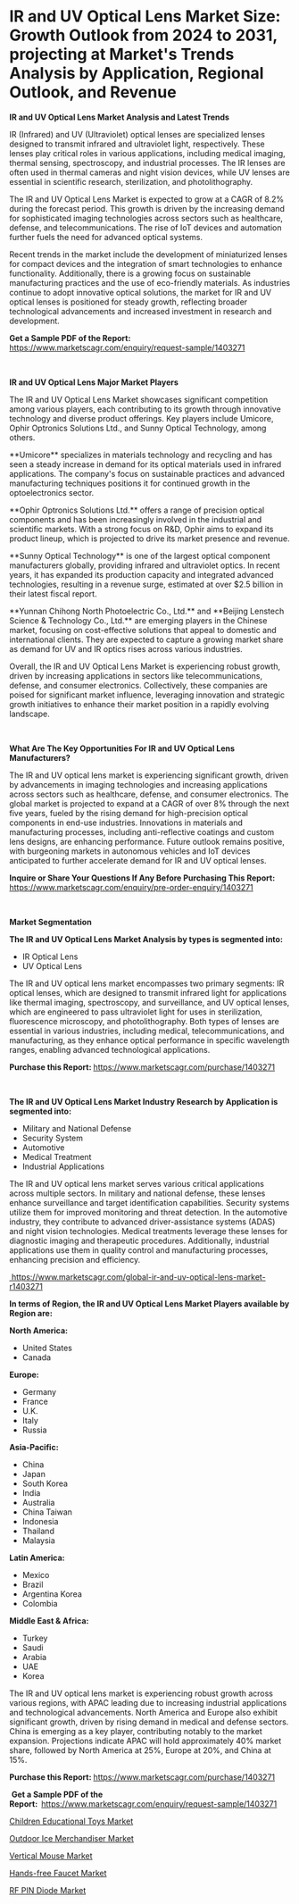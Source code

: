 <p><h1>IR and UV Optical Lens Market Size: Growth Outlook from 2024 to 2031, projecting at Market's Trends Analysis by Application, Regional Outlook, and Revenue</h1></p><p><strong>IR and UV Optical Lens Market Analysis and Latest Trends</strong></p>
<p><p>IR (Infrared) and UV (Ultraviolet) optical lenses are specialized lenses designed to transmit infrared and ultraviolet light, respectively. These lenses play critical roles in various applications, including medical imaging, thermal sensing, spectroscopy, and industrial processes. The IR lenses are often used in thermal cameras and night vision devices, while UV lenses are essential in scientific research, sterilization, and photolithography.</p><p>The IR and UV Optical Lens Market is expected to grow at a CAGR of 8.2% during the forecast period. This growth is driven by the increasing demand for sophisticated imaging technologies across sectors such as healthcare, defense, and telecommunications. The rise of IoT devices and automation further fuels the need for advanced optical systems. </p><p>Recent trends in the market include the development of miniaturized lenses for compact devices and the integration of smart technologies to enhance functionality. Additionally, there is a growing focus on sustainable manufacturing practices and the use of eco-friendly materials. As industries continue to adopt innovative optical solutions, the market for IR and UV optical lenses is positioned for steady growth, reflecting broader technological advancements and increased investment in research and development.</p></p>
<p><strong>Get a Sample PDF of the Report:&nbsp;</strong> <a href="https://www.marketscagr.com/enquiry/request-sample/1403271?utm_campaign=1529&utm_medium=2&utm_source=Github&utm_content=ia&utm_term=23102024&utm_id=ir-and-uv-optical-lens">https://www.marketscagr.com/enquiry/request-sample/1403271</a></p>
<p>&nbsp;</p>
<p><strong>IR and UV Optical Lens Major Market Players</strong></p>
<p><p>The IR and UV Optical Lens Market showcases significant competition among various players, each contributing to its growth through innovative technology and diverse product offerings. Key players include Umicore, Ophir Optronics Solutions Ltd., and Sunny Optical Technology, among others.</p><p>**Umicore** specializes in materials technology and recycling and has seen a steady increase in demand for its optical materials used in infrared applications. The company's focus on sustainable practices and advanced manufacturing techniques positions it for continued growth in the optoelectronics sector. </p><p>**Ophir Optronics Solutions Ltd.** offers a range of precision optical components and has been increasingly involved in the industrial and scientific markets. With a strong focus on R&D, Ophir aims to expand its product lineup, which is projected to drive its market presence and revenue. </p><p>**Sunny Optical Technology** is one of the largest optical component manufacturers globally, providing infrared and ultraviolet optics. In recent years, it has expanded its production capacity and integrated advanced technologies, resulting in a revenue surge, estimated at over $2.5 billion in their latest fiscal report.</p><p>**Yunnan Chihong North Photoelectric Co., Ltd.** and **Beijing Lenstech Science & Technology Co., Ltd.** are emerging players in the Chinese market, focusing on cost-effective solutions that appeal to domestic and international clients. They are expected to capture a growing market share as demand for UV and IR optics rises across various industries.</p><p>Overall, the IR and UV Optical Lens Market is experiencing robust growth, driven by increasing applications in sectors like telecommunications, defense, and consumer electronics. Collectively, these companies are poised for significant market influence, leveraging innovation and strategic growth initiatives to enhance their market position in a rapidly evolving landscape.</p></p>
<p>&nbsp;</p>
<p><strong>What Are The Key Opportunities For IR and UV Optical Lens Manufacturers?</strong></p>
<p><p>The IR and UV optical lens market is experiencing significant growth, driven by advancements in imaging technologies and increasing applications across sectors such as healthcare, defense, and consumer electronics. The global market is projected to expand at a CAGR of over 8% through the next five years, fueled by the rising demand for high-precision optical components in end-use industries. Innovations in materials and manufacturing processes, including anti-reflective coatings and custom lens designs, are enhancing performance. Future outlook remains positive, with burgeoning markets in autonomous vehicles and IoT devices anticipated to further accelerate demand for IR and UV optical lenses.</p></p>
<p><strong>Inquire or Share Your Questions If Any Before Purchasing This Report:</strong> <a href="https://www.marketscagr.com/enquiry/pre-order-enquiry/1403271?utm_campaign=1529&utm_medium=2&utm_source=Github&utm_content=ia&utm_term=23102024&utm_id=ir-and-uv-optical-lens">https://www.marketscagr.com/enquiry/pre-order-enquiry/1403271</a></p>
<p>&nbsp;</p>
<p><strong>Market Segmentation</strong></p>
<p><strong>The IR and UV Optical Lens Market Analysis by types is segmented into:</strong></p>
<p><ul><li>IR Optical Lens</li><li>UV Optical Lens</li></ul></p>
<p><p>The IR and UV optical lens market encompasses two primary segments: IR optical lenses, which are designed to transmit infrared light for applications like thermal imaging, spectroscopy, and surveillance, and UV optical lenses, which are engineered to pass ultraviolet light for uses in sterilization, fluorescence microscopy, and photolithography. Both types of lenses are essential in various industries, including medical, telecommunications, and manufacturing, as they enhance optical performance in specific wavelength ranges, enabling advanced technological applications.</p></p>
<p><strong>Purchase this Report:&nbsp;</strong><a href="https://www.marketscagr.com/purchase/1403271?utm_campaign=1529&utm_medium=2&utm_source=Github&utm_content=ia&utm_term=23102024&utm_id=ir-and-uv-optical-lens">https://www.marketscagr.com/purchase/1403271</a></p>
<p>&nbsp;</p>
<p><strong>The IR and UV Optical Lens Market Industry Research by Application is segmented into:</strong></p>
<p><ul><li>Military and National Defense</li><li>Security System</li><li>Automotive</li><li>Medical Treatment</li><li>Industrial Applications</li></ul></p>
<p><p>The IR and UV optical lens market serves various critical applications across multiple sectors. In military and national defense, these lenses enhance surveillance and target identification capabilities. Security systems utilize them for improved monitoring and threat detection. In the automotive industry, they contribute to advanced driver-assistance systems (ADAS) and night vision technologies. Medical treatments leverage these lenses for diagnostic imaging and therapeutic procedures. Additionally, industrial applications use them in quality control and manufacturing processes, enhancing precision and efficiency.</p></p>
<p><a href="https://www.marketscagr.com/global-ir-and-uv-optical-lens-market-r1403271?utm_campaign=1529&utm_medium=2&utm_source=Github&utm_content=ia&utm_term=23102024&utm_id=ir-and-uv-optical-lens">&nbsp;https://www.marketscagr.com/global-ir-and-uv-optical-lens-market-r1403271</a></p>
<p><strong>In terms of Region, the IR and UV Optical Lens Market Players available by Region are:</strong></p>
<p>
    <p> <strong> North America: </strong>
        <ul>
            <li>United States</li>
            <li>Canada</li>
        </ul>
        </p> 
    <p> <strong> Europe: </strong>
        <ul>
            <li>Germany</li>
            <li>France</li>
            <li>U.K.</li>
            <li>Italy</li>
            <li>Russia</li>
        </ul>
        </p> 
    <p> <strong> Asia-Pacific: </strong>
        <ul>
            <li>China</li>
            <li>Japan</li>
            <li>South Korea</li>
            <li>India</li>
            <li>Australia</li>
            <li>China Taiwan</li>
            <li>Indonesia</li>
            <li>Thailand</li>
            <li>Malaysia</li>
        </ul>
        </p> 
    <p> <strong> Latin America: </strong>
        <ul>
            <li>Mexico</li>
            <li>Brazil</li>
            <li>Argentina Korea</li>
            <li>Colombia</li>
        </ul>
        </p> 
    <p> <strong> Middle East & Africa: </strong>
        <ul>
            <li>Turkey</li>
            <li>Saudi</li>
            <li>Arabia</li>
            <li>UAE</li>
            <li>Korea</li>
        </ul>
    </p>
    </p>
<p><p>The IR and UV optical lens market is experiencing robust growth across various regions, with APAC leading due to increasing industrial applications and technological advancements. North America and Europe also exhibit significant growth, driven by rising demand in medical and defense sectors. China is emerging as a key player, contributing notably to the market expansion. Projections indicate APAC will hold approximately 40% market share, followed by North America at 25%, Europe at 20%, and China at 15%.</p></p>
<p><strong>Purchase this Report: </strong><a href="https://www.marketscagr.com/purchase/1403271?utm_campaign=1529&utm_medium=2&utm_source=Github&utm_content=ia&utm_term=23102024&utm_id=ir-and-uv-optical-lens">https://www.marketscagr.com/purchase/1403271</a></p>
<p>&nbsp;<strong>Get a Sample PDF of the Report:&nbsp;&nbsp;</strong><a href="https://www.marketscagr.com/enquiry/request-sample/1403271?utm_campaign=1529&utm_medium=2&utm_source=Github&utm_content=ia&utm_term=23102024&utm_id=ir-and-uv-optical-lens">https://www.marketscagr.com/enquiry/request-sample/1403271</a></p>
<p><strong></strong></p>
<p><p><a href="https://github.com/kric8bmkinds/Market-Research-Report-List-1/blob/main/children-educational-toys-market.md?utm_campaign=1529&utm_medium=2&utm_source=Github&utm_content=ia&utm_term=23102024&utm_id=ir-and-uv-optical-lens">Children Educational Toys Market</a></p><p><a href="https://issuu.com/reportprime-2/docs/outdoor-ice-merchandiser-market-siz_e76fdc1404d064?utm_campaign=1529&utm_medium=2&utm_source=Github&utm_content=ia&utm_term=23102024&utm_id=ir-and-uv-optical-lens">Outdoor Ice Merchandiser Market</a></p><p><a href="https://www.linkedin.com/pulse/vertical-mouse-market-investigation-industry-evolution-forecast-lrp0e?utm_campaign=1529&utm_medium=2&utm_source=Github&utm_content=ia&utm_term=23102024&utm_id=ir-and-uv-optical-lens">Vertical Mouse Market</a></p><p><a href="https://github.com/Chiragrp22/Market-Research-Report-List-6/blob/main/hands-free-faucet-market.md?utm_campaign=1529&utm_medium=2&utm_source=Github&utm_content=ia&utm_term=23102024&utm_id=ir-and-uv-optical-lens">Hands-free Faucet Market</a></p><p><a href="https://www.linkedin.com/pulse/insights-rf-pin-diode-market-size-which-expanding-85-znxee?utm_campaign=1529&utm_medium=2&utm_source=Github&utm_content=ia&utm_term=23102024&utm_id=ir-and-uv-optical-lens">RF PIN Diode Market</a></p></p>